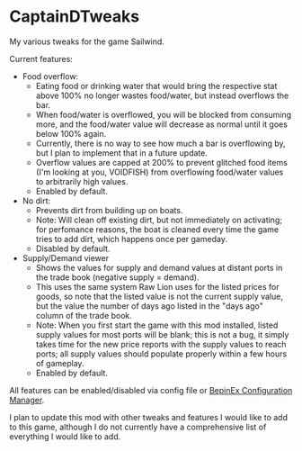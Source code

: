 # CaptainDTweaks
My various tweaks for the game Sailwind.

Current features: 
* Food overflow:
  * Eating food or drinking water that would bring the respective stat above 100% no longer wastes food/water, but instead overflows the bar.
  * When food/water is overflowed, you will be blocked from consuming more, and the food/water value will decrease as normal until it goes below 100% again.
  * Currently, there is no way to see how much a bar is overflowing by, but I plan to implement that in a future update.
  * Overflow values are capped at 200% to prevent glitched food items (I'm looking at you, VOIDFISH) from overflowing food/water values to arbitrarily high values.
  * Enabled by default.
* No dirt:
  * Prevents dirt from building up on boats.
  * Note: Will clean off existing dirt, but not immediately on activating; for perfomance reasons, the boat is cleaned every time the game tries to add dirt, which happens once per gameday.
  * Disabled by default.
* Supply/Demand viewer
  * Shows the values for supply and demand values at distant ports in the trade book (negative supply = demand).
  * This uses the same system Raw Lion uses for the listed prices for goods, so note that the listed value is not the current supply value, but the value the number of days ago listed in the "days ago" column of the trade book.
  * Note: When you first start the game with this mod installed, listed supply values for most ports will be blank; this is not a bug, it simply takes time for the new price reports with the supply values to reach ports; all supply values should populate properly within a few hours of gameplay.
  * Enabled by default.


All features can be enabled/disabled via config file or [BepinEx Configuration Manager](https://github.com/BepInEx/BepInEx.ConfigurationManager).

I plan to update this mod with other tweaks and features I would like to add to this game, although I do not currently have a comprehensive list of everything I would like to add.
